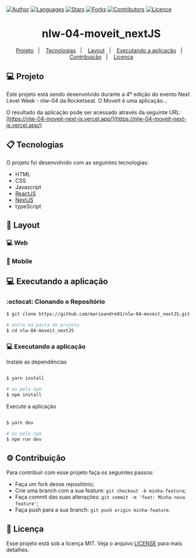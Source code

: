 [![Author](https://img.shields.io/badge/author-marioandre01-61dafb?style=flat-square)](https://github.com/marioandre01)
[![Languages](https://img.shields.io/github/languages/count/marioandre01/nlw-04-moveit_nextJS?color=%2361dafb&style=flat-square)](#)
[![Stars](https://img.shields.io/github/stars/marioandre01/nlw-04-moveit_nextJS?color=61dafb&style=flat-square)](https://github.com/marioandre01/nlw-04-moveit_nextJS/stargazers)
[![Forks](https://img.shields.io/github/forks/marioandre01/nlw-04-moveit_nextJS?color=%2361dafb&style=flat-square)](https://github.com/marioandre01/nlw-04-moveit_nextJS/network/members)
[![Contributors](https://img.shields.io/github/contributors/marioandre01/nlw-04-moveit_nextJS?color=61dafb&style=flat-square)](https://github.com/marioandre01/nlw-04-moveit_nextJS/graphs/contributors)
[![Licence](https://img.shields.io/github/license/marioandre01/nlw-04-moveit_nextJS?color=%2361dafb&style=flat-square)](https://github.com/marioandre01/nlw-04-moveit_nextJS/blob/master/LICENCE.md)


<h1 align="center">
    nlw-04-moveit_nextJS
</h1>

<p align="center"> 
  <a href="#-projeto">Projeto</a>&nbsp;&nbsp;&nbsp;|&nbsp;&nbsp;&nbsp;
  <a href="#-tecnologias">Tecnologias</a>&nbsp;&nbsp;&nbsp;|&nbsp;&nbsp;&nbsp;
  <a href="#-layout">Layout</a>&nbsp;&nbsp;&nbsp;|&nbsp;&nbsp;&nbsp;
  <a href="#-executando-a-aplicação">Executando a aplicação</a>&nbsp;&nbsp;&nbsp;|&nbsp;&nbsp;&nbsp;
  <a href="#gear-contribuição">Contribuição</a>&nbsp;&nbsp;&nbsp;|&nbsp;&nbsp;&nbsp;
  <a href="#memo-licença">Licença</a>
</p>

## 💻 Projeto

Este projeto está sendo desenvolvido durante a 4º edição do evento Next Level Week - nlw-04 da Rocketseat. O MoveIt é uma aplicação...

O resultado da aplicação pode ser acessado através da seguinte URL: [https://nlw-04-moveit-next-js.vercel.app/](https://nlw-04-moveit-next-js.vercel.app/)


## 📋 Tecnologias

O projeto foi desenvolvido com as seguintes tecnologias:

- HTML
- CSS
- Javascript
- [ReactJS](https://pt-br.reactjs.org/)
- [NextJS](https://nextjs.org/)
- typeScript

## 🎨 Layout

### 💻 Web 

<!-- <p align="center">
  <img alt="covid19_react_page_web" title="covid19_react_page_web" src="img/onePiece_quiz_tela_desktop.png" width="800px">
</p> -->

### 📱 Mobile 
<!-- <p align="center">
  <img alt="Happy Web" title="Happy Web" src="img/onePiece_quiz_tela_mobile.png" width="250px">
</p> -->

## 💻 Executando a aplicação

### :octocat: Clonando o Repositório

```bash
$ git clone https://github.com/marioandre01/nlw-04-moveit_nextJS.git

# entre na pasta do projeto
$ cd nlw-04-moveit_nextJS
```
### 💻 Executando a aplicação

Instale as dependências

```bash

$ yarn install

# ou pelo npm
$ npm install

```

Execute a aplicação

```bash

$ yarn dev

# ou pelo npm
$ npm run dev

```
## :gear: Contribuição

Para contribuir com esse projeto faça os seguintes passos:

- Faça um fork desse repositório;
- Crie uma branch com a sua feature: `git checkout -b minha-feature`;
- Faça commit das suas alterações: `git commit -m 'feat: Minha nova feature'`;
- Faça push para a sua branch: `git push origin minha-feature`.

## :memo: Licença

Esse projeto está sob a licença MIT. Veja o arquivo [LICENSE](./LICENSE) para mais detalhes.




